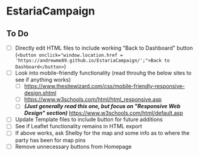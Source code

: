 # EstariaCampaign

## To Do

- [ ] Directly edit HTML files to include working "Back to Dashboard" button (`<button onclick="window.location.href = 'https://andrewme89.github.io/EstariaCampaign/';">Back to Dashboard</button>`)
- [ ] Look into mobile-friendly functionality (read throuhg the below sites to see if anything works)
  - [ ] https://www.thesitewizard.com/css/mobile-friendly-responsive-design.shtml
  - [ ] https://www.w3schools.com/html/html_responsive.asp
  - [ ] _**(Just generally read this one, but focus on "Responsive Web Design" section)**_ https://www.w3schools.com/html/default.asp
- [ ] Update Template files to include button for future additions
- [ ] See if Leaflet functionality remains in HTML export
- [ ] If above works, ask Shelby for the map and some info as to where the party has been for map pins
- [ ] Remove unnecessary buttons from Homepage
